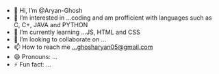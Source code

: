 - 👋 Hi, I’m @Aryan-Ghosh
- 👀 I’m interested in ...coding and am profficient with languages such as C, C+, JAVA and PYTHON 
- 🌱 I’m currently learning ...JS, HTML and CSS
- 💞️ I’m looking to collaborate on ...
- 📫 How to reach me ...ghosharyan05@gmail.com
- 😄 Pronouns: ...
- ⚡ Fun fact: ...

<!---
Aryan-Ghosh-Code/Aryan-Ghosh-Code is a ✨ special ✨ repository because its `README.md` (this file) appears on your GitHub profile.
You can click the Preview link to take a look at your changes.
--->
